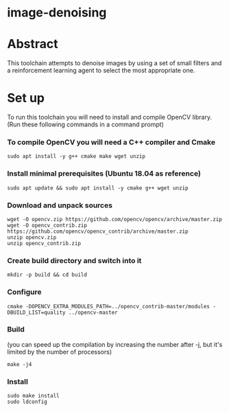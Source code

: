 # image-denoising

# Abstract
This toolchain attempts to denoise images by using a set of small filters and a reinforcement learning agent to select the most appropriate one.

# Set up

To run this toolchain you will need to install and compile OpenCV library. (Run these following commands in a command prompt)
### To compile OpenCV you will need a C++ compiler and Cmake
    sudo apt install -y g++ cmake make wget unzip

### Install minimal prerequisites (Ubuntu 18.04 as reference)
    sudo apt update && sudo apt install -y cmake g++ wget unzip
### Download and unpack sources
    wget -O opencv.zip https://github.com/opencv/opencv/archive/master.zip
    wget -O opencv_contrib.zip https://github.com/opencv/opencv_contrib/archive/master.zip
    unzip opencv.zip
    unzip opencv_contrib.zip
### Create build directory and switch into it
    mkdir -p build && cd build
### Configure
    cmake -DOPENCV_EXTRA_MODULES_PATH=../opencv_contrib-master/modules -DBUILD_LIST=quality ../opencv-master
### Build
(you can speed up the compilation by increasing the number after -j, but it's limited by the number of processors)

    make -j4

### Install
    sudo make install
    sudo ldconfig
